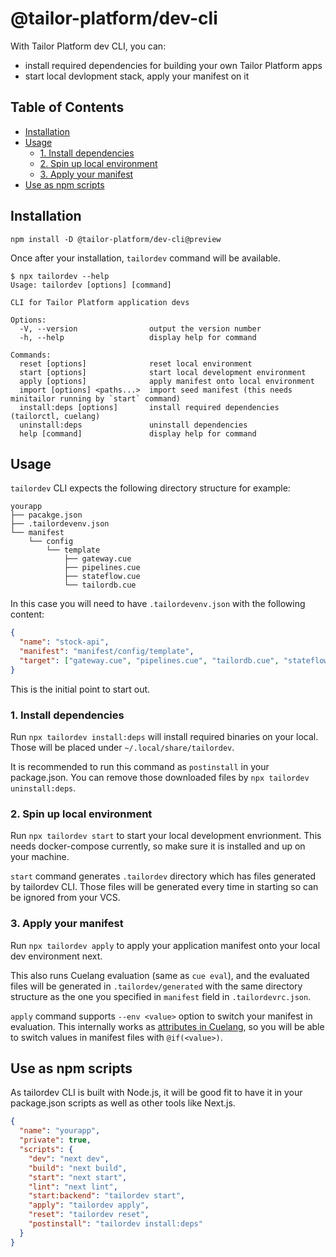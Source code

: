 # @tailor-platform/dev-cli <!-- omit in toc -->

With Tailor Platform dev CLI, you can:

- install required dependencies for building your own Tailor Platform apps
- start local devlopment stack, apply your manifest on it

## Table of Contents <!-- omit in toc -->

- [Installation](#installation)
- [Usage](#usage)
  - [1. Install dependencies](#1-install-dependencies)
  - [2. Spin up local environment](#2-spin-up-local-environment)
  - [3. Apply your manifest](#3-apply-your-manifest)
- [Use as npm scripts](#use-as-npm-scripts)

## Installation

```
npm install -D @tailor-platform/dev-cli@preview
```

Once after your installation, `tailordev` command will be available.

```
$ npx tailordev --help
Usage: tailordev [options] [command]

CLI for Tailor Platform application devs

Options:
  -V, --version                output the version number
  -h, --help                   display help for command

Commands:
  reset [options]              reset local environment
  start [options]              start local development environment
  apply [options]              apply manifest onto local environment
  import [options] <paths...>  import seed manifest (this needs minitailor running by `start` command)
  install:deps [options]       install required dependencies (tailorctl, cuelang)
  uninstall:deps               uninstall dependencies
  help [command]               display help for command
```

## Usage

`tailordev` CLI expects the following directory structure for example:

```
yourapp
├── pacakge.json
├── .tailordevenv.json
└── manifest
    └── config
        └── template
            ├── gateway.cue
            ├── pipelines.cue
            ├── stateflow.cue
            └── tailordb.cue
```

In this case you will need to have `.tailordevenv.json` with the following content:

```json
{
  "name": "stock-api",
  "manifest": "manifest/config/template",
  "target": ["gateway.cue", "pipelines.cue", "tailordb.cue", "stateflow.cue"]
}
```

This is the initial point to start out.

### 1. Install dependencies

Run `npx tailordev install:deps` will install required binaries on your local. Those will be placed under `~/.local/share/tailordev`.

It is recommended to run this command as `postinstall` in your package.json. You can remove those downloaded files by `npx tailordev uninstall:deps`.

### 2. Spin up local environment

Run `npx tailordev start` to start your local development envrionment. This needs docker-compose currently, so make sure it is installed and up on your machine.

`start` command generates `.tailordev` directory which has files generated by tailordev CLI. Those files will be generated every time in starting so can be ignored from your VCS.

### 3. Apply your manifest

Run `npx tailordev apply` to apply your application manifest onto your local dev environment next.

This also runs Cuelang evaluation (same as `cue eval`), and the evaluated files will be generated in `.tailordev/generated` with the same directory structure as the one you specified in `manifest` field in `.tailordevrc.json`.

`apply` command supports `--env <value>` option to switch your manifest in evaluation. This internally works as [attributes in Cuelang](https://cuetorials.com/deep-dives/attributes/#cues-attributes), so you will be able to switch values in manifest files with `@if(<value>)`.

## Use as npm scripts

As tailordev CLI is built with Node.js, it will be good fit to have it in your package.json scripts as well as other tools like Next.js.

```json
{
  "name": "yourapp",
  "private": true,
  "scripts": {
    "dev": "next dev",
    "build": "next build",
    "start": "next start",
    "lint": "next lint",
    "start:backend": "tailordev start",
    "apply": "tailordev apply",
    "reset": "tailordev reset",
    "postinstall": "tailordev install:deps"
  }
}
```
